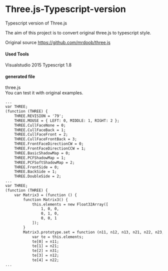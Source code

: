# Three.js-Typescript-version
Typescript version of Three.js 

The aim of this project is to convert original three.js to typescript style.

Original source https://github.com/mrdoob/three.js

#### Used Tools ####
Visualstudio 2015
Typescript 1.8 


#### generated file ####
three.js   
You can test it with original examples.

```html
...
var THREE; 
(function (THREE) {
    THREE.REVISION = '79';
    THREE.MOUSE = { LEFT: 0, MIDDLE: 1, RIGHT: 2 };
    THREE.CullFaceNone = 0;
    THREE.CullFaceBack = 1;
    THREE.CullFaceFront = 2;
    THREE.CullFaceFrontBack = 3;
    THREE.FrontFaceDirectionCW = 0;
    THREE.FrontFaceDirectionCCW = 1;
    THREE.BasicShadowMap = 0;
    THREE.PCFShadowMap = 1;
    THREE.PCFSoftShadowMap = 2;
    THREE.FrontSide = 0;
    THREE.BackSide = 1;
    THREE.DoubleSide = 2;
...
var THREE;
(function (THREE) {
    var Matrix3 = (function () {
        function Matrix3() {
            this.elements = new Float32Array([
                1, 0, 0,
                0, 1, 0,
                0, 0, 1
            ]);
        }
        Matrix3.prototype.set = function (n11, n12, n13, n21, n22, n23, n31, n32, n33) {
            var te = this.elements;
            te[0] = n11;
            te[1] = n21;
            te[2] = n31;
            te[3] = n12;
            te[4] = n22;
...
```
